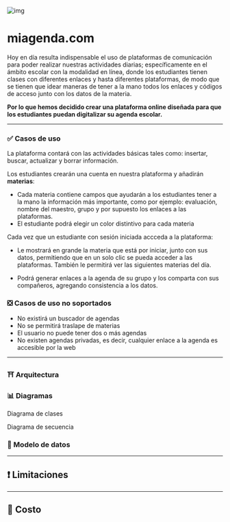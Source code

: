 ![img](https://i.ibb.co/L8SthzY/untitled-2.png)  
# miagenda.com

Hoy en día resulta indispensable el uso de plataformas de comunicación para poder realizar nuestras actividades diarias; específicamente en el ámbito escolar con la modalidad en línea, donde los estudiantes tienen clases con diferentes enlaces y hasta diferentes plataformas, de modo que se tienen que idear maneras de tener a la mano todos los enlaces y códigos de acceso junto con los datos de la materia.

**Por lo que hemos decidido crear una plataforma online diseñada para que los estudiantes puedan digitalizar su agenda escolar.**

---
### ✅ Casos de uso
La plataforma contará con las actividades básicas tales como: insertar,
buscar, actualizar y borrar información.

Los estudiantes crearán una cuenta en nuestra plataforma y añadirán **materias**:
- Cada materia contiene campos que ayudarán a los estudiantes tener a la
mano la información más importante, como por ejemplo: evaluación,
nombre del maestro, grupo y por supuesto los enlaces a las plataformas.
- El estudiante podrá elegir un color distintivo para cada materia

Cada vez que un estudiante con sesión iniciada accceda a la plataforma:
- Le mostrará en grande la materia que está por iniciar, junto con sus datos, permitiendo que en un solo
clic se pueda acceder a las plataformas. También le permitirá ver las siguientes materias del día.

- Podrá generar enlaces a la agenda de su grupo y los comparta con
sus compañeros, agregando consistencia a los datos.


### ❎ Casos de uso no soportados
- No existirá un buscador de agendas
- No se permitirá traslape de materias
- El usuario no puede tener dos o más agendas
- No existen agendas privadas, es decir, cualquier enlace a la agenda es accesible por la web

---
### ⛩ Arquitectura

### 📊 Diagramas

Diagrama de clases

Diagrama de secuencia


### 🧬 Modelo de datos

---
## ❗ Limitaciones

---
## 🏧 Costo
